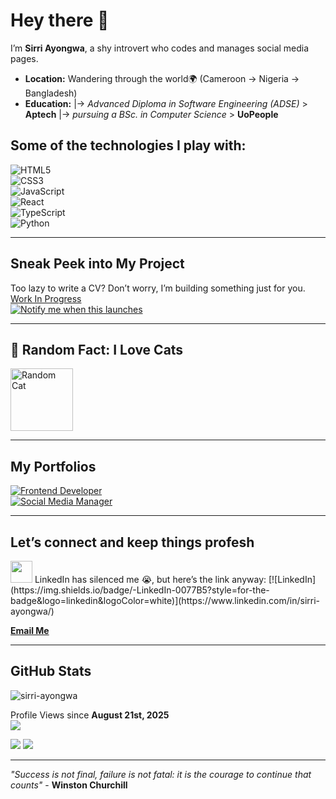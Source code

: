 # Hey there 👋  

I’m **Sirri Ayongwa**, a shy introvert who codes and manages social media pages.  

- **Location:** Wandering through the world🌍 (Cameroon → Nigeria → Bangladesh)
- **Education:**
      |→ _Advanced Diploma in Software Engineering (ADSE)_ > **Aptech**
         |→ _pursuing a BSc. in Computer Science_ > **UoPeople**



## Some of the technologies I play with:  

![HTML5](https://img.shields.io/badge/HTML5-E34F26?style=for-the-badge&logo=html5&logoColor=white)  
![CSS3](https://img.shields.io/badge/CSS3-1572B6?style=for-the-badge&logo=css3&logoColor=white)  
![JavaScript](https://img.shields.io/badge/JavaScript-F7DF1E?style=for-the-badge&logo=javascript&logoColor=black)  
![React](https://img.shields.io/badge/React-61DAFB?style=for-the-badge&logo=react&logoColor=black)  
![TypeScript](https://img.shields.io/badge/TypeScript-3178C6?style=for-the-badge&logo=typescript&logoColor=white)  
![Python](https://img.shields.io/badge/Python-3776AB?style=for-the-badge&logo=python&logoColor=white)  

---

## Sneak Peek into My Project

Too lazy to write a CV? Don’t worry, I’m building something just for you.  
[Work In Progress](https://find-resumebuilder-ai.vercel.app)  
            [![Notify me when this launches](https://img.shields.io/badge/-Join%20Waitlist-ff69b4?style=for-the-badge&logo=mailchimp&logoColor=white)](https://tr.ee/om_ciWqhe3) 

---

## 🐾 Random Fact: I Love Cats   
<img src="https://cataas.com/cat" alt="Random Cat" width="100" height="100" />

---

## My Portfolios  
[![Frontend Developer](https://img.shields.io/badge/-Dev%20Portfolio-943be7?style=for-the-badge&logo=vercel&logoColor=white)](https://sirri-portfolio-7lisv8t.gamma.site/)  
[![Social Media Manager](https://img.shields.io/badge/-SMM%20Portfolio-943be7?style=for-the-badge&logo=canva&logoColor=white)](https://sirri-ayongwa-social-media-manager.my.canva.site/)  

---

## Let’s connect and keep things profesh
<img src="https://cultofthepartyparrot.com/parrots/hd/laptop_parrot.gif" width="35" height="35"/> 
LinkedIn has silenced me 😭, but here’s the link anyway:  
[![LinkedIn](https://img.shields.io/badge/-LinkedIn-0077B5?style=for-the-badge&logo=linkedin&logoColor=white)](https://www.linkedin.com/in/sirri-ayongwa/)  

**[Email Me](mailto:ayongwasirri@gmail.com)**
 

---

## GitHub Stats  

<p align="top"> 
  <img src="https://komarev.com/ghpvc/?username=sirri-ayongwa&abbreviated=true&label=Profile%20views&color=blueviolet&style=for-the-badge" alt="sirri-ayongwa" />
</p>
  
Profile Views since **August 21st, 2025**  
![](https://count.getloli.com/get/@sirri-ayongwa.github.readme)

<img src="https://streak-stats.demolab.com/?user=sirri-ayongwa&theme=dark&mode=weekly" />  
<img src="https://github-readme-stats.vercel.app/api/top-langs/?username=sirri-ayongwa&layout=compact&theme=jolly" />  

---

_"Success is not final, failure is not fatal: it is the courage to continue that counts"_
    - **Winston Churchill**
